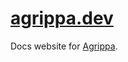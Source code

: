 # [agrippa.dev](https://www.agrippa.dev)

Docs website for [Agrippa](https://github.com/NitzanHen/agrippa).